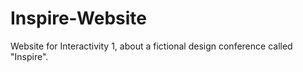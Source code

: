 # Inspire-Website
Website for Interactivity 1, about a fictional design conference called "Inspire".
